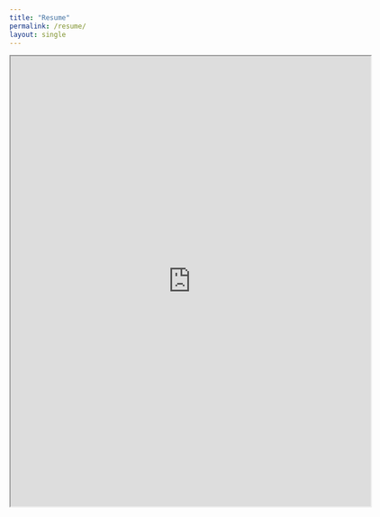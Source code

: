 ```yaml
---
title: "Resume"
permalink: /resume/
layout: single
---
```



<iframe src="https://drive.google.com/file/d/1BHvIN-AIIuCsaVuY6WIy2haNWWO1UEtl/preview" width="640" height="800"></iframe>